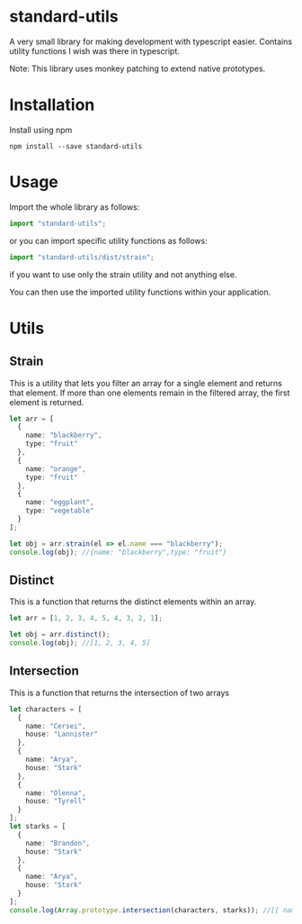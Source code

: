 # standard-utils

A very small library for making development with typescript easier.
Contains utility functions I wish was there in typescript.

Note: This library uses monkey patching to extend native prototypes.

# Installation

Install using npm

```
npm install --save standard-utils
```

# Usage

Import the whole library as follows:

```typescript
import "standard-utils";
```

or you can import specific utility functions as follows:

```typescript
import "standard-utils/dist/strain";
```

if you want to use only the strain utility and not anything else.

You can then use the imported utility functions within your application.

# Utils

## Strain

This is a utility that lets you filter an array for a single element and returns that element.
If more than one elements remain in the filtered array, the first element is returned.

```typescript
let arr = [
  {
    name: "blackberry",
    type: "fruit"
  },
  {
    name: "orange",
    type: "fruit"
  },
  {
    name: "eggplant",
    type: "vegetable"
  }
];

let obj = arr.strain(el => el.name === "blackberry");
console.log(obj); //{name: "blackberry",type: "fruit"}
```

## Distinct

This is a function that returns the distinct elements within an array.

```typescript
let arr = [1, 2, 3, 4, 5, 4, 3, 2, 1];

let obj = arr.distinct();
console.log(obj); //[1, 2, 3, 4, 5]
```

## Intersection

This is a function that returns the intersection of two arrays

```typescript
let characters = [
  {
    name: "Cersei",
    house: "Lannister"
  },
  {
    name: "Arya",
    house: "Stark"
  },
  {
    name: "Olenna",
    house: "Tyrell"
  }
];
let starks = [
  {
    name: "Brandon",
    house: "Stark"
  },
  {
    name: "Arya",
    house: "Stark"
  }
];
console.log(Array.prototype.intersection(characters, starks)); //[{ name: "Arya", house: "Stark" }]);
```
